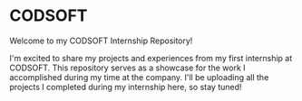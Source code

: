 # CODSOFT
Welcome to my CODSOFT Internship Repository!

I'm excited to share my projects and experiences from my first internship at CODSOFT. This repository serves as a showcase for the work I accomplished during my time at the company. I'll be uploading all the projects I completed during my internship here, so stay tuned!
